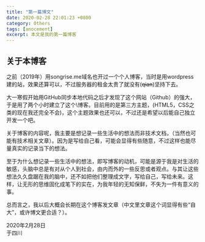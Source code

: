 ```yaml
---
title: "第一篇博文"
date: 2020-02-28 22:01:23 +0800
category: Others
tags: [anocement]
excerpt: 本文是我的第一篇博客
---
```

## 关于本博客 

之前（2019年）用songrise.me域名也开过一个个人博客，当时是用wordpress建的站，效果还算可以，不过服务器的租金太贵了就没有(~~qian~~)坚持下去。

大一寒假开始用GitHub同步本地代码之后才发现了这个网站（Github）的强大，于是用了两个小时建立了这个\博客。目前用的是第三方主题，(HTML5，CSS之类的现在我还完全不会)，这个主题效果也还可以，不过还是希望以后能自己独立开发一个吧。

关于博客的内容呢，我主要是想记录一些生活中的想法而非技术文档，（当然也可能有技术相关文章）。因为是写给自己看，可能会显得有些随意，不过这样也能尽量真实的记录当下的想法。

至于为什么想记录一些生活中的想法，即写博客的动机，可能是源于我是对生活的敏感，头脑中总是有对从个人到社会，由内而外的一些反思或者观点。与其让这些想法久久盘踞在我的脑中，还不如把他们整理成文字，写给自己，写给未来。这样，让无形的思维固化成笔下的实在，为我年轻的无知保鲜，不失为一件有意义的事。

总而言之，我以后大概会长期在这个博客发文章（中文里文章这个词显得有些“自大”，或许博文更合适？）。


2020年2月28日  
于四川

